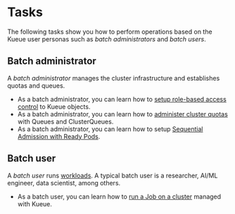# Tasks

The following tasks show you how to perform operations based on the Kueue user
personas such as _batch administrators_ and _batch users_.

## Batch administrator

A _batch administrator_ manages the cluster infrastructure and establishes
quotas and queues.

- As a batch administrator, you can learn how to [setup role-based access control](setup_rbac.md)
  to Kueue objects.
- As a batch administrator, you can learn how to
  [administer cluster quotas](administer_cluster_quotas.md) with Queues and
  ClusterQueues.
- As a batch administrator, you can learn how to setup
  [Sequential Admission with Ready Pods](setup_sequential_admission.md).

## Batch user

A _batch user_ runs [workloads](/docs/concepts/workload.md). A typical
batch user is a researcher, AI/ML engineer, data scientist, among others.

- As a batch user, you can learn how to [run a Job on a cluster](run_jobs.md)
  managed with Kueue.
